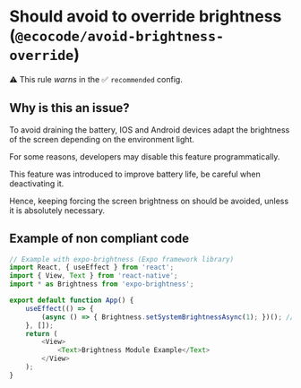 # Should avoid to override brightness (`@ecocode/avoid-brightness-override`)

⚠️ This rule _warns_ in the ✅ `recommended` config.

<!-- end auto-generated rule header -->

## Why is this an issue?

To avoid draining the battery, IOS and Android devices adapt the brightness of the screen depending on the environment light.

For some reasons, developers may disable this feature programmatically.

This feature was introduced to improve battery life, be careful when deactivating it.

Hence, keeping forcing the screen brightness on should be avoided, unless it is absolutely necessary. 


## Example of non compliant code

```js
// Example with expo-brightness (Expo framework library)
import React, { useEffect } from 'react';
import { View, Text } from 'react-native';
import * as Brightness from 'expo-brightness';

export default function App() {
    useEffect(() => {
        (async () => { Brightness.setSystemBrightnessAsync(1); })(); // Brightness is forced here
    }, []);
    return (
        <View>
            <Text>Brightness Module Example</Text>
        </View>
    );
}
```

